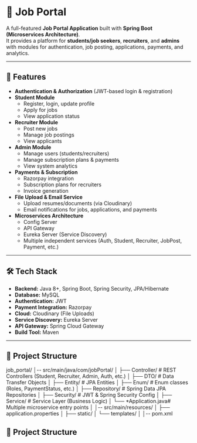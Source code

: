 # 💼 Job Portal

A full-featured **Job Portal Application** built with **Spring Boot (Microservices Architecture)**.  
It provides a platform for **students/job seekers**, **recruiters**, and **admins** with modules for authentication, job posting, applications, payments, and analytics.

---

## 🚀 Features

- **Authentication & Authorization** (JWT-based login & registration)
- **Student Module**  
  - Register, login, update profile  
  - Apply for jobs  
  - View application status  
- **Recruiter Module**  
  - Post new jobs  
  - Manage job postings  
  - View applicants  
- **Admin Module**  
  - Manage users (students/recruiters)  
  - Manage subscription plans & payments  
  - View system analytics  
- **Payments & Subscription**  
  - Razorpay integration  
  - Subscription plans for recruiters  
  - Invoice generation  
- **File Upload & Email Service**  
  - Upload resumes/documents (via Cloudinary)  
  - Email notifications for jobs, applications, and payments  
- **Microservices Architecture**  
  - Config Server  
  - API Gateway  
  - Eureka Server (Service Discovery)  
  - Multiple independent services (Auth, Student, Recruiter, JobPost, Payment, etc.)  

---

## 🛠️ Tech Stack

- **Backend:** Java 8+, Spring Boot, Spring Security, JPA/Hibernate  
- **Database:** MySQL  
- **Authentication:** JWT  
- **Payment Integration:** Razorpay  
- **Cloud:** Cloudinary (File Uploads)  
- **Service Discovery:** Eureka Server  
- **API Gateway:** Spring Cloud Gateway  
- **Build Tool:** Maven  

---
## 📂 Project Structure

job_portal/
│-- src/main/java/com/jobPortal/
│ ├── Controller/ # REST Controllers (Student, Recruiter, Admin, Auth, etc.)
│ ├── DTO/ # Data Transfer Objects
│ ├── Entity/ # JPA Entities
│ ├── Enum/ # Enum classes (Roles, PaymentStatus, etc.)
│ ├── Repository/ # Spring Data JPA Repositories
│ ├── Security/ # JWT & Spring Security Config
│ ├── Service/ # Service Layer (Business Logic)
│ └── *Application.java# Multiple microservice entry points
│
│-- src/main/resources/
│ ├── application.properties
│ ├── static/
│ └── templates/
│
│-- pom.xml
## 📂 Project Structure

